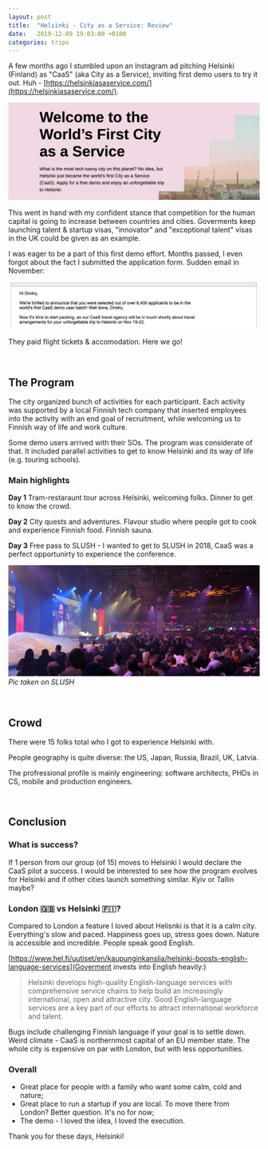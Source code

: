 ```yaml
---
layout: post
title:  "Helsinki - City as a Service: Review"
date:   2019-12-09 19:03:00 +0100
categories: trips
---
```


A few months ago I stumbled upon an Instagram ad pitching Helsinki (Finland) as "CaaS" (aka City as a Service), inviting first demo users to try it out. Huh - [https://helsinkiasaservice.com/](https://helsinkiasaservice.com/).

![](/assets/caas.png)

This went in hand with my confident stance that competition for the human capital is going to increase between countries and cities. Goverments keep launching talent & startup visas, "innovator" and "exceptional talent" visas in the UK could be given as an example.

I was eager to be a part of this first demo effort. Months passed, I even forgot about the fact I submitted the application form. Sudden email in November:

![](/assets/caas2.png)

They paid flight tickets & accomodation. Here we go!

<br>

## The Program

The city organized bunch of activities for each participant. Each activity was supported by a local Finnish tech company that inserted employees into the activity with an end goal of recruitment, while welcoming us to Finnish way of life and work culture.

Some demo users arrived with their SOs. The program was considerate of that. It included parallel activities to get to know Helsinki and its way of life (e.g. touring schools).

### Main highlights
__Day 1__
Tram-restaraunt tour across Helsinki, welcoming folks. 
Dinner to get to know the crowd.

__Day 2__
City quests and adventures. 
Flavour studio where people got to cook and experience Finnish food. 
Finnish sauna.

__Day 3__
Free pass to SLUSH - I wanted to get to SLUSH in 2018, CaaS was a perfect opportunirty to experience the conference. 

![](/assets/slush.jpg)
*Pic taken on SLUSH*

<br>

## Crowd

There were 15 folks total who I got to experience Helsinki with.

People geography is quite diverse: the US, Japan, Russia, Brazil, UK, Latvia.

The profressional profile is mainly engineering: software architects, PHDs in CS, mobile and production engineers. 

<br>

## Conclusion

### What is success?

If 1 person from our group (of 15) moves to Helsinki I would declare the CaaS pilot a success. I would be interested to see how the program evolves for Helsinki and if other cities launch something similar. Kyiv or Tallin maybe? 

### London 🇬🇧 vs Helsinki 🇫🇮?

Compared to London a feature I loved about Helisnki is that it is a calm city. Everything's slow and paced. Happiness goes up, stress goes down. Nature is accessible and incredible. People speak good English. 

[https://www.hel.fi/uutiset/en/kaupunginkanslia/helsinki-boosts-english-language-services](Goverment invests into English heavily:)
> Helsinki develops high-quality English-language services with comprehensive service chains to help build an increasingly international, open and attractive city. Good English-language services are a key part of our efforts to attract international workforce and talent.

Bugs include challenging Finnish language if your goal is to settle down. Weird climate - CaaS is northernmost capital of an EU member state. The whole city is expensive on par with London, but with less opportunities. 

### Overall

- Great place for people with a family who want some calm, cold and nature;
- Great place to run a startup if you are local. To move there from London? Better question. It's no for now;
- The demo - I loved the idea, I loved the execution. 

Thank you for these days, Helsinki!
